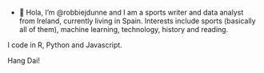 - 👋 Hola, I’m @robbiejdunne and I am a sports writer and data analyst from Ireland, currently living in Spain. Interests include sports (basically all of them), machine learning, technology, history and reading. 

I code in R, Python and Javascript. 

Hang Dai!

<!---
robbiejdunne/robbiejdunne is a ✨ special ✨ repository because its `README.md` (this file) appears on your GitHub profile.
You can click the Preview link to take a look at your changes.
--->
